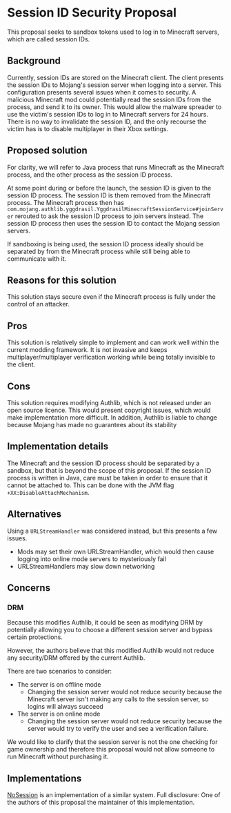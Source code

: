 # Session ID Security Proposal

This proposal seeks to sandbox tokens used to log in to Minecraft servers, which are called session IDs.

## Background

Currently, session IDs are stored on the Minecraft client. The client presents the session IDs to Mojang's session server when logging into a server. This configuration presents several issues when it comes to security. A malicious Minecraft mod could potentially read the session IDs from the process, and send it to its owner. This would allow the malware spreader to use the victim's session IDs to log in to Minecraft servers for 24 hours. There is no way to invalidate the session ID, and the only recourse the victim has is to disable multiplayer in their Xbox settings.

## Proposed solution

For clarity, we will refer to Java process that runs Minecraft as the Minecraft process, and the other process as the session ID process.

At some point during or before the launch, the session ID is given to the session ID process. The session ID is them removed from the Minecraft process. The Minecraft process then has `com.mojang.authlib.yggdrasil.YggdrasilMinecraftSessionService#joinServer` rerouted to ask the session ID process to join servers instead. The session ID process then uses the session ID to contact the Mojang session servers.

If sandboxing is being used, the session ID process ideally should be separated by from the Minecraft process while still being able to communicate with it.

## Reasons for this solution

This solution stays secure even if the Minecraft process is fully under the control of an attacker. 

## Pros

This solution is relatively simple to implement and can work well within the current modding framework. It is not invasive and keeps multiplayer/multiplayer verification working while being totally invisible to the client.

## Cons

This solution requires modifying Authlib, which is not released under an open source licence. This would present copyright issues, which would make implementation more difficult. In addition, Authlib is liable to change because Mojang has made no guarantees about its stability

## Implementation details

The Minecraft and the session ID process should be separated by a sandbox, but that is beyond the scope of this proposal. If the session ID process is written in Java, care must be taken in order to ensure that it cannot be attached to. This can be done with the JVM flag `+XX:DisableAttachMechanism`.

## Alternatives

Using a `URLStreamHandler` was considered instead, but this presents a few issues.
- Mods may set their own URLStreamHandler, which would then cause logging into online mode servers to mysteriously fail
- URLStreamHandlers may slow down networking

## Concerns

### DRM

Because this modifies Authlib, it could be seen as modifying DRM by potentially allowing you to choose a different session server and bypass certain protections.

However, the authors believe that this modified Authlib would not reduce any security/DRM offered by the current Authlib.

There are two scenarios to consider:
- The server is on offline mode
    - Changing the session server would not reduce security because the Minecraft server isn't making any calls to the session server, so logins will always succeed
- The server is on online mode
    - Changing the session server would not reduce security because the server would try to verify the user and see a verification failure.

We would like to clarify that the session server is not the one checking for game ownership and therefore this proposal would not allow someone to run Minecraft without purchasing it.

## Implementations

[NoSession](https://github.com/thefightagainstmalware/NoSession) is an implementation of a similar system. Full disclosure: One of the authors of this proposal the maintainer of this implementation.
